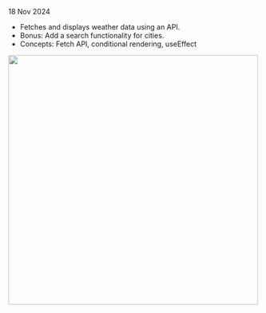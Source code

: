 18 Nov 2024
- Fetches and displays weather data using an API.
- Bonus: Add a search functionality for cities.
- Concepts: Fetch API, conditional rendering, useEffect

<img src='https://github.com/user-attachments/assets/a43e9c80-492b-4dce-991d-a6cb435fa662' width='500'/>